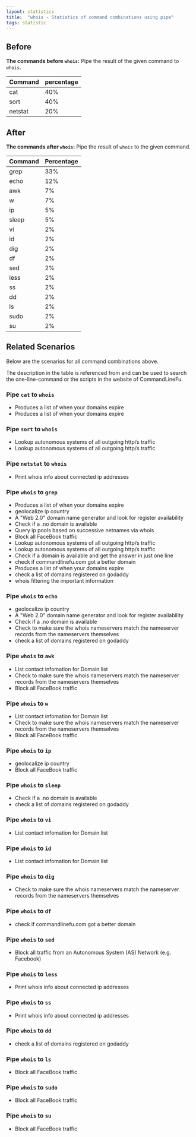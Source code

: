 ```yaml
---
layout: statistics
title:  "whois - Statistics of command combinations using pipe"
tags: statistic
---
```


## Before

__The commands before `whois`:__ Pipe the result of the given command to `whois`.

| Command | percentage |
|--------|--------|
| cat | 40% |
| sort | 40% |
| netstat | 20% |



## After

__The commands after `whois`:__ Pipe the result of `whois` to the given command.

| Command | Percentage | 
|-------|--------|
| grep | 33% |
| echo | 12% |
| awk | 7% |
| w | 7% |
| ip | 5% |
| sleep | 5% |
| vi | 2% |
| id | 2% |
| dig | 2% |
| df | 2% |
| sed | 2% |
| less | 2% |
| ss | 2% |
| dd | 2% |
| ls | 2% |
| sudo | 2% |
| su | 2% |



## Related Scenarios

Below are the scenarios for all command combinations above.

The description in the table is referenced from and can be used to search the one-line-command or the scripts in the website of CommandLineFu.


### Pipe `cat` to `whois`

- Produces a list of when your domains expire
- Produces a list of when your domains expire

            
### Pipe `sort` to `whois`

- Lookup autonomous systems of all outgoing http/s traffic
- Lookup autonomous systems of all outgoing http/s traffic

            
### Pipe `netstat` to `whois`

- Print whois info about connected ip addresses

            


### Pipe `whois` to `grep`

- Produces a list of when your domains expire
- geolocalize ip country
- A "Web 2.0" domain name generator and look for register availability
- Check if a .no domain is available
- Query ip pools based on successive netnames via whois
- Block all FaceBook traffic
- Lookup autonomous systems of all outgoing http/s traffic
- Lookup autonomous systems of all outgoing http/s traffic
- Check if a domain is available and get the answer in just one line
- check if commandlinefu.com got a better domain
- Produces a list of when your domains expire
- check a list of domains registered on godaddy
- whois filtering the important information

            
### Pipe `whois` to `echo`

- geolocalize ip country
- A "Web 2.0" domain name generator and look for register availability
- Check if a .no domain is available
- Check to make sure the whois nameservers match the nameserver records from the nameservers themselves
- check a list of domains registered on godaddy

            
### Pipe `whois` to `awk`

- List contact infomation for Domain list
- Check to make sure the whois nameservers match the nameserver records from the nameservers themselves
- Block all FaceBook traffic

            
### Pipe `whois` to `w`

- List contact infomation for Domain list
- Check to make sure the whois nameservers match the nameserver records from the nameservers themselves
- Block all FaceBook traffic

            
### Pipe `whois` to `ip`

- geolocalize ip country
- Block all FaceBook traffic

            
### Pipe `whois` to `sleep`

- Check if a .no domain is available
- check a list of domains registered on godaddy

            
### Pipe `whois` to `vi`

- List contact infomation for Domain list

            
### Pipe `whois` to `id`

- List contact infomation for Domain list

            
### Pipe `whois` to `dig`

- Check to make sure the whois nameservers match the nameserver records from the nameservers themselves

            
### Pipe `whois` to `df`

- check if commandlinefu.com got a better domain

            
### Pipe `whois` to `sed`

- Block all traffic from an Autonomous System (AS) Network (e.g. Facebook)

            
### Pipe `whois` to `less`

- Print whois info about connected ip addresses

            
### Pipe `whois` to `ss`

- Print whois info about connected ip addresses

            
### Pipe `whois` to `dd`

- check a list of domains registered on godaddy

            
### Pipe `whois` to `ls`

- Block all FaceBook traffic

            
### Pipe `whois` to `sudo`

- Block all FaceBook traffic

            
### Pipe `whois` to `su`

- Block all FaceBook traffic

            
